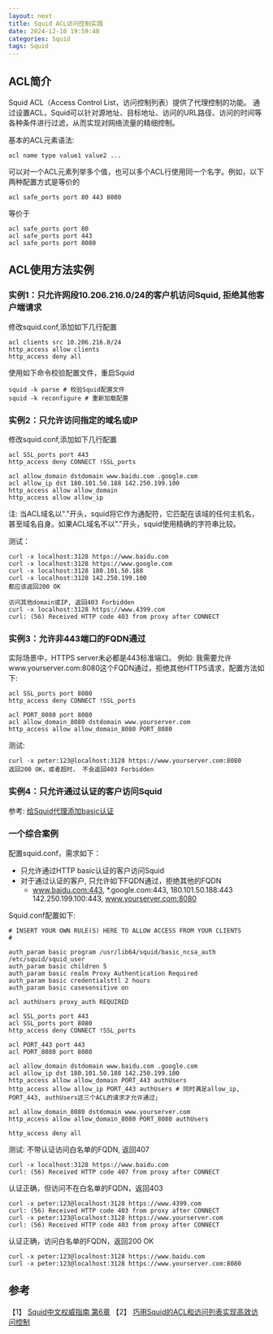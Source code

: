 ```yaml
---
layout: next
title: Squid ACL访问控制实践
date: 2024-12-10 19:59:48
categories: Squid
tags: Squid
---
```


## ACL简介
Squid ACL（Access Control List，访问控制列表）提供了代理控制的功能。 
通过设置ACL，Squid可以针对源地址、目标地址、访问的URL路径、访问的时间等各种条件进行过滤，从而实现对网络流量的精细控制。

基本的ACL元素语法:
```
acl name type value1 value2 ...
```
可以对一个ACL元素列举多个值，也可以多个ACL行使用同一个名字。例如，以下两种配置方式是等价的
```
acl safe_ports port 80 443 8080
```
等价于
```
acl safe_ports port 80
acl safe_ports port 443
acl safe_ports port 8080
```

## ACL使用方法实例
<!-- more -->
### 实例1：只允许网段10.206.216.0/24的客户机访问Squid, 拒绝其他客户端请求

修改squid.conf,添加如下几行配置
```
acl clients src 10.206.216.0/24
http_access allow clients
http_access deny all
```
使用如下命令校验配置文件，重启Squid
```
squid -k parse # 校验Squid配置文件
squid -k reconfigure # 重新加载配置
```

### 实例2：只允许访问指定的域名或IP
修改squid.conf,添加如下几行配置
```
acl SSL_ports port 443
http_access deny CONNECT !SSL_ports

acl allow_domain dstdomain www.baidu.com .google.com
acl allow_ip dst 180.101.50.188 142.250.199.100
http_access allow allow_domain
http_access allow allow_ip
```
注: 当ACL域名以"."开头，squid将它作为通配符，它匹配在该域的任何主机名，甚至域名自身。如果ACL域名不以"."开头，squid使用精确的字符串比较。

测试：
```
curl -x localhost:3128 https://www.baidu.com
curl -x localhost:3128 https://www.google.com
curl -x localhost:3128 180.101.50.188
curl -x localhost:3128 142.250.199.100
都应该返回200 OK

访问其他domain或IP, 返回403 Forbidden
curl -x localhost:3128 https://www.4399.com
curl: (56) Received HTTP code 403 from proxy after CONNECT
```

### 实例3：允许非443端口的FQDN通过
实际场景中，HTTPS server未必都是443标准端口。 例如: 我需要允许www.yourserver.com:8080这个FQDN通过，拒绝其他HTTPS请求，配置方法如下:
```
acl SSL_ports port 8080
http_access deny CONNECT !SSL_ports

acl PORT_8080 port 8080
acl allow_domain_8080 dstdomain www.yourserver.com
http_access allow allow_domain_8080 PORT_8080
```
测试:
```
curl -x peter:123@localhost:3128 https://www.yourserver.com:8080
返回200 OK，或者超时， 不会返回403 Forbidden
```

### 实例4：只允许通过认证的客户访问Squid
参考: [给Squid代理添加basic认证](https://blog.csdn.net/pcj_888/article/details/144328927)

### 一个综合案例
配置squid.conf，需求如下：
* 只允许通过HTTP basic认证的客户访问Squid
* 对于通过认证的客户, 只允许如下FQDN通过，拒绝其他的FQDN
	* www.baidu.com:443, *.google.com:443, 180.101.50.188:443 142.250.199.100:443, www.yourserver.com:8080

Squid.conf配置如下:
```
# INSERT YOUR OWN RULE(S) HERE TO ALLOW ACCESS FROM YOUR CLIENTS
#

auth_param basic program /usr/lib64/squid/basic_ncsa_auth /etc/squid/squid_user
auth_param basic children 5
auth_param basic realm Proxy Authentication Required
auth_param basic credentialsttl 2 hours
auth_param basic casesensitive on

acl authUsers proxy_auth REQUIRED

acl SSL_ports port 443
acl SSL_ports port 8080
http_access deny CONNECT !SSL_ports

acl PORT_443 port 443
acl PORT_8080 port 8080

acl allow_domain dstdomain www.baidu.com .google.com
acl allow_ip dst 180.101.50.188 142.250.199.100
http_access allow allow_domain PORT_443 authUsers
http_access allow allow_ip PORT_443 authUsers # 同时满足allow_ip, PORT_443, authUsers这三个ACL的请求才允许通过;

acl allow_domain_8080 dstdomain www.yourserver.com
http_access allow allow_domain_8080 PORT_8080 authUsers

http_access deny all
```

测试:
不带认证访问白名单的FQDN, 返回407
```
curl -x localhost:3128 https://www.baidu.com
curl: (56) Received HTTP code 407 from proxy after CONNECT
```
认证正确，但访问不在白名单的FQDN，返回403
```
curl -x peter:123@localhost:3128 https://www.4399.com
curl: (56) Received HTTP code 403 from proxy after CONNECT
curl -x peter:123@localhost:3128 https://www.yourserver.com
curl: (56) Received HTTP code 403 from proxy after CONNECT
```
认证正确，访问白名单的FQDN，返回200 OK
```
curl -x peter:123@localhost:3128 https://www.baidu.com
curl -x peter:123@localhost:3128 https://www.yourserver.com:8080
```

## 参考
【1】 [Squid中文权威指南 第6章](http://blog.zyan.cc/book/squid/chap06.html)
【2】 [巧用Squid的ACL和访问列表实现高效访问控制](https://developer.aliyun.com/article/415847)
